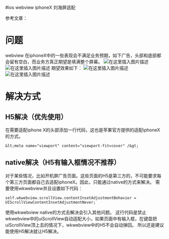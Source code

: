 #ios webview iphoneX 刘海屏适配
>  
 参考文章： 


# 问题

webview 在iphoneX中的一些表现会不满足业务预期，如下广告，头部和底部都会留有空白，而业务方真正期望是填满整个屏幕。 <img src="https://img-blog.csdnimg.cn/2019041910540161.png" alt="在这里插入图片描述"> <img src="https://img-blog.csdnimg.cn/20190419105412574.png" alt="在这里插入图片描述"> 期望效果如下： <img src="https://img-blog.csdnimg.cn/20190419105534222.png" alt="在这里插入图片描述"> <img src="https://img-blog.csdnimg.cn/20190419105541919.png" alt="在这里插入图片描述">

# 解决方式

## H5解决（优先使用）

在需要适配iphone X的头部添加一行代码，这也是苹果官方提供的适配iphoneX的方式。

```
&lt;meta name="viewport" content="viewport-fit=cover" /&gt;

```

## native解决（H5有输入框情况不推荐）

对于某些情况，比如开机屏广告页面。这些页面的H5是第三方的，不可能要求每个第三方页面都自己去适配iphoneX。因此，只能通过native的方式来解决。 需要使用wkwebview并且设置如下代码：

```
self.wkwebview.scrollView.contentInsetAdjustmentBehavior = UIScrollViewContentInsetAdjustmentNever;

```

>  
 使用wkwebview native的方式去解决会引入其他问题。 这行代码是禁止wkwebview中的uiScrollView自动适配大小，如果页面中有输入框，在键盘把uiScrollView顶上去的情况下，wkwebview中的H5不会自动弹回。 所以还是建议能使用H5解决就让H5解决。 

